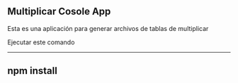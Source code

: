 ## Multiplicar Cosole App

Esta es una aplicación para generar archivos de tablas de multiplicar

Ejecutar este comando


---
npm install
---